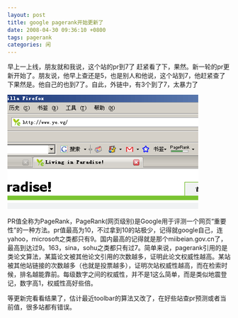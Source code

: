 ```yaml
---
layout: post
title: google pagerank开始更新了
date: 2008-04-30 09:36:10 +0800
tags: pagerank
categories: 闲
---
```

早上一上线，朋友就和我说，这个站的pr到7了 赶紧看了下，果然。新一轮的pr更新开始了。朋友说，他早上查还是5，也是别人和他说，这个站到7，他赶紧查了下果然是。他自己的也到7了。自此，外链中，有3个到了7，太暴力了

![pagerank](../upload/2008-4-30-google-pagerank-7.gif)

PR值全称为PageRank，PageRank(网页级别)是Google用于评测一个网页“重要性”的一种方法。pr值最高为10，不过拿到10的站极少，记得就google自己，连yahoo，microsoft之类都只有9。国内最高的记得就是那个miibeian.gov.cn了，最高到达过9。163，sina，sohu之类都只有过7。简单来说，pagerank引用的是类论文算法，某篇论文被其他论文引用的次数越多，证明此论文权威性越高。某站被其他站链接的次数越多（也就是投票越多），证明次站权威性越高，而在检索时候，排名越能靠前。每级数字之间的权威性，并不是1这么简单，而是类似地震登记，数字高1，权威性高好些倍。

等更新完看看结果了，估计最近toolbar的算法又改了，在好些站查pr预测或者当前值，很多站都有错误。
